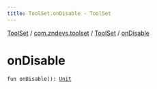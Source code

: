 ```yaml
---
title: ToolSet.onDisable - ToolSet
---
```


[ToolSet](../../index.html) / [com.zndevs.toolset](../index.html) / [ToolSet](index.html) / [onDisable](./on-disable.html)

# onDisable

`fun onDisable(): `[`Unit`](https://kotlinlang.org/api/latest/jvm/stdlib/kotlin/-unit/index.html)